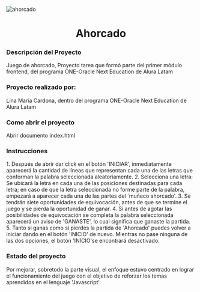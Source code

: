 ![ahorcado](https://user-images.githubusercontent.com/66230572/220740730-174960bb-d1d0-4dd3-b08d-b77d9333482f.jpeg)


<h1 align="center">  Ahorcado </h1>

<h3> Descripción del Proyecto </h3>
Juego de ahorcado, Proyecto tarea que formó parte del primer módulo frontend, del programa ONE-Oracle Next Education de Alura Latam

<h3>  Proyecto realizado por: </h3>
Lina María Cardona, dentro del programa ONE-Oracle Next Education de Alura Latam

<h3>  Como abrir el proyecto </h3>
Abrir documento index.html

<h3>  Instrucciones </h3>
1. Después de abrir dar click en el botón 'INICIAR', inmediatamente aparecerá la cantidad de líneas que representan cada una de las letras que conforman la palabra seleccionada aleatoriamente.
2. Selecciona una letra: Se ubicará la letra en cada una de las posiciones destinadas para cada letra; en caso de que la letra seleccionada no forme parte de la palabra, empezará a aparecer cada una de las partes del ´muñeco ahorcado'.
3. Se tendrán siete oportunidades de equivocación, antes de que se termine el juego y se pierda la oportunidad de ganar.
4. Si antes de agotar las posibilidades de equivocación se completa la palabra seleccionada aparecerá un aviso de 'GANASTE', lo cual significa que ganaste la partida.
5. Tanto si ganas como si pierdes la partida de 'Ahorcado' puedes volver a iniciar dando en el botón 'INICIO' de nuevo. Mientras no pase ninguna de las dos opciones, el botón 'INICIO'se encontrará desactivado.

<h3>  Estado del proyecto </h3>
Por mejorar, sobretodo la parte visual, el enfoque estuvo centrado en lograr el funcionamiento del juego con el objetivo de reforzar los temas aprendidos en el lenguaje 'Javascript'.
